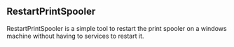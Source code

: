 ## RestartPrintSpooler

RestartPrintSpooler is a simple tool to restart the print spooler on a windows machine without having to services to restart it.
